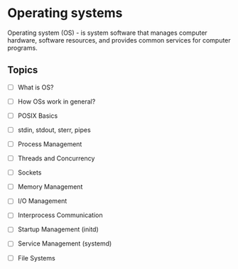# Operating systems

Operating system (OS) - is system software that manages computer hardware, software resources, and provides common services for computer programs.

## Topics
- [ ] What is OS?
- [ ] How OSs work in general?
- [ ] POSIX Basics
- [ ] stdin, stdout, sterr, pipes
- [ ] Process Management
- [ ] Threads and Concurrency
- [ ] Sockets
- [ ] Memory Management
- [ ] I/O Management
- [ ] Interprocess Communication
- [ ] Startup Management (initd)
- [ ] Service Management (systemd)
- [ ] File Systems

